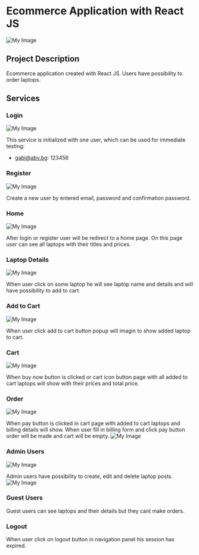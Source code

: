 # Ecommerce Application with React JS
![My Image](/src/assets/home.png)

## Project Description

Ecommerce application created with React JS. Users have possibility to order laptops.

## Services

### Login
![My Image](/src/assets/login.png)

This service is initialized with one user, which can be used for immediate testing:

- gabi@abv.bg: 123456

### Register
![My Image](/src/assets/register.png)

Create a new user by entered email, password and confirmation password.

### Home
![My Image](/src/assets/laptops.png)

After login or register user will be redirect to a home page. On this page user can see all
laptops with their titles and prices.

### Laptop Details
![My Image](/src/assets/laptop-details.png)

When user click on some laptop he will see laptop name and details and will have possibility
to add to cart.

### Add to Cart
![My Image](/src/assets/popup.png)

When user click add to cart button popup will imagin to show added laptop to cart.

### Cart
![My Image](/src/assets/cart.png)

When buy now button is clicked or cart icon button page with all added to cart laptops will
show with their prices and total price.

### Order
![My Image](/src/assets/payment.png)

When pay button is clicked in cart page with added to cart laptops and billing details will
show. When user fill in billing form and click pay button order will be made and cart will
be empty.
![My Image](/src/assets/complete-order.png)

### Admin Users
![My Image](/src/assets/admin-details.png)

Admin users have possibility to create, edit and delete laptop posts.
![My Image](/src/assets/create.png)

### Guest Users

Guest users can see laptops and their details but they cant make orders.

### Logout

When user click on logout button in navigation panel his session has expired.
